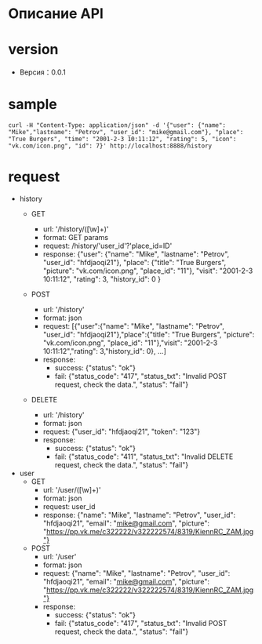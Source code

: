 Описание API
=============

# version
 - Версия：0.0.1

# sample
```
curl -H "Content-Type: application/json" -d '{"user": {"name": "Mike","lastname": "Petrov", "user_id": "mike@gmail.com"}, "place": "True Burgers", "time": "2001-2-3 10:11:12", "rating": 5, "icon": "vk.com/icon.png", "id": 7}' http://localhost:8888/history
```

# request
- history
    - GET
        - url: '/history/([\w]+)'
        - format: GET params
        - request: /history/'user_id'?'place_id=ID'
        - response: {"user":
                        {"name": "Mike", "lastname": "Petrov", "user_id": "hfdjaoqi21"},
                     "place":
                        {"title": "True Burgers", "picture": "vk.com/icon.png", "place_id": "11"},
                     "visit": "2001-2-3 10:11:12",
                     "rating": 3,
                     "history_id": 0
        }

    - POST
        - url: '/history'
        - format: json
        - request: [{"user":{"name": "Mike", "lastname": "Petrov", "user_id": "hfdjaoqi21"},"place":{"title": "True Burgers", "picture": "vk.com/icon.png", "place_id": "11"},"visit": "2001-2-3 10:11:12","rating": 3,"history_id": 0}, ...]
        - response:
            - success: {"status": "ok"}
            - fail: {"status_code": "417", "status_txt": "Invalid POST request, check the data.", "status": "fail"}
    - DELETE
        - url: '/history'
        - format: json
        - request: {"user_id": "hfdjaoqi21", "token": "123"}
        - response:
            - success: {"status": "ok"}
            - fail: {"status_code": "411", "status_txt": "Invalid DELETE request, check the data.", "status": "fail"}
- user
    - GET
        - url: '/user/([\w]+)'
        - format: json
        - request: user_id
        - response: {"name": "Mike", "lastname": "Petrov", "user_id": "hfdjaoqi21", "email": "mike@gmail.com", "picture": "https://pp.vk.me/c322222/v322222574/8319/KiennRC_ZAM.jpg"}
    - POST
        - url: '/user'
        - format: json
        - request: {"name": "Mike", "lastname": "Petrov", "user_id": "hfdjaoqi21", "email": "mike@gmail.com", "picture": "https://pp.vk.me/c322222/v322222574/8319/KiennRC_ZAM.jpg"}
        - response:
            - success: {"status": "ok"}
            - fail: {"status_code": "417", "status_txt": "Invalid POST request, check the data.", "status": "fail"}